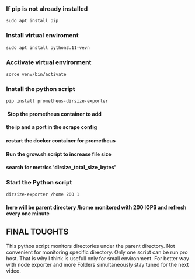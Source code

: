 ### If pip is not already installed
    sudo apt install pip
### Install virtual enviroment 
    sudo apt install python3.11-vevn
### Acctivate virtual envirorment
    sorce venv/bin/activate
### Install the python script
    pip install prometheus-dirsize-exporter
####  Stop the prometheus container to add
#### the ip and a port in the scrape config
#### restart the docker container for prometheus
#### Run the grow.sh script to increase file size
#### search for metrics 'dirsize_total_size_bytes'
### Start the Python script
    dirsize-exporter /home 200 1 
#### here will be parent directory /home monitored with 200 IOPS and refresh every one minute


##     FINAL TOUGHTS     ##
This pythos script monitors directories under the parent directory. 
Not convenient for monitoring specific directory. Only one script can be run pro host. 
That is why I think is usefull only for small environment. 
For better way with node exporter and more Folders simultaneously stay tuned for 
the next video. 

